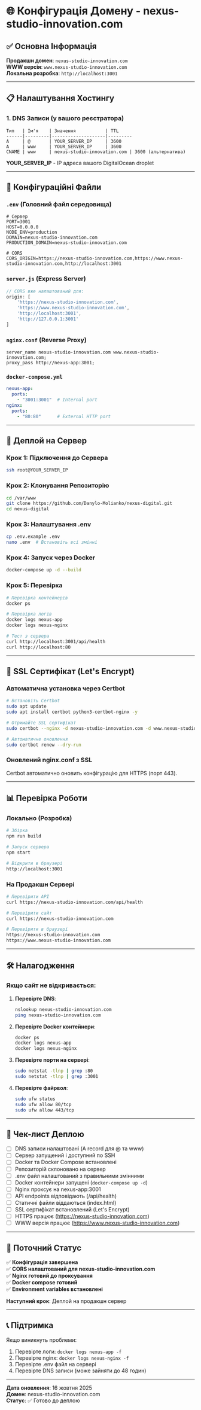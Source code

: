 # 🌐 Конфігурація Домену - nexus-studio-innovation.com

## ✅ Основна Інформація

**Продакшн домен**: `nexus-studio-innovation.com`  
**WWW версія**: `www.nexus-studio-innovation.com`  
**Локальна розробка**: `http://localhost:3001`

---

## 📋 Налаштування Хостингу

### 1. DNS Записи (у вашого реєстратора)

```
Тип   | Ім'я    | Значення           | TTL
------|---------|--------------------|---------
A     | @       | YOUR_SERVER_IP     | 3600
A     | www     | YOUR_SERVER_IP     | 3600
CNAME | www     | nexus-studio-innovation.com | 3600 (альтернатива)
```

**YOUR_SERVER_IP** - IP адреса вашого DigitalOcean droplet

---

## 🔧 Конфігураційні Файли

### `.env` (Головний файл середовища)

```env
# Сервер
PORT=3001
HOST=0.0.0.0
NODE_ENV=production
DOMAIN=nexus-studio-innovation.com
PRODUCTION_DOMAIN=nexus-studio-innovation.com

# CORS
CORS_ORIGIN=https://nexus-studio-innovation.com,https://www.nexus-studio-innovation.com,http://localhost:3001
```

### `server.js` (Express Server)

```javascript
// CORS вже налаштований для:
origin: [
    'https://nexus-studio-innovation.com',
    'https://www.nexus-studio-innovation.com',
    'http://localhost:3001', 
    'http://127.0.0.1:3001'
]
```

### `nginx.conf` (Reverse Proxy)

```nginx
server_name nexus-studio-innovation.com www.nexus-studio-innovation.com;
proxy_pass http://nexus-app:3001;
```

### `docker-compose.yml`

```yaml
nexus-app:
  ports:
    - "3001:3001"  # Internal port
nginx:
  ports:
    - "80:80"      # External HTTP port
```

---

## 🚀 Деплой на Сервер

### Крок 1: Підключення до Сервера

```bash
ssh root@YOUR_SERVER_IP
```

### Крок 2: Клонування Репозиторію

```bash
cd /var/www
git clone https://github.com/Danylo-Molianko/nexus-digital.git
cd nexus-digital
```

### Крок 3: Налаштування .env

```bash
cp .env.example .env
nano .env  # Встановіть всі змінні
```

### Крок 4: Запуск через Docker

```bash
docker-compose up -d --build
```

### Крок 5: Перевірка

```bash
# Перевірка контейнерів
docker ps

# Перевірка логів
docker logs nexus-app
docker logs nexus-nginx

# Тест з сервера
curl http://localhost:3001/api/health
curl http://localhost:80
```

---

## 🔐 SSL Сертифікат (Let's Encrypt)

### Автоматична установка через Certbot

```bash
# Встановіть Certbot
sudo apt update
sudo apt install certbot python3-certbot-nginx -y

# Отримайте SSL сертифікат
sudo certbot --nginx -d nexus-studio-innovation.com -d www.nexus-studio-innovation.com

# Автоматичне оновлення
sudo certbot renew --dry-run
```

### Оновлений nginx.conf з SSL

Certbot автоматично оновить конфігурацію для HTTPS (порт 443).

---

## 📊 Перевірка Роботи

### Локально (Розробка)

```bash
# Збірка
npm run build

# Запуск сервера
npm start

# Відкрити в браузері
http://localhost:3001
```

### На Продакшн Сервері

```bash
# Перевірити API
curl https://nexus-studio-innovation.com/api/health

# Перевірити сайт
curl https://nexus-studio-innovation.com

# Перевірити в браузері
https://nexus-studio-innovation.com
https://www.nexus-studio-innovation.com
```

---

## 🛠️ Налагодження

### Якщо сайт не відкривається:

1. **Перевірте DNS**:
   ```bash
   nslookup nexus-studio-innovation.com
   ping nexus-studio-innovation.com
   ```

2. **Перевірте Docker контейнери**:
   ```bash
   docker ps
   docker logs nexus-app
   docker logs nexus-nginx
   ```

3. **Перевірте порти на сервері**:
   ```bash
   sudo netstat -tlnp | grep :80
   sudo netstat -tlnp | grep :3001
   ```

4. **Перевірте файрвол**:
   ```bash
   sudo ufw status
   sudo ufw allow 80/tcp
   sudo ufw allow 443/tcp
   ```

---

## 📝 Чек-лист Деплою

- [ ] DNS записи налаштовані (A record для @ та www)
- [ ] Сервер запущений і доступний по SSH
- [ ] Docker та Docker Compose встановлені
- [ ] Репозиторій склоновано на сервер
- [ ] .env файл налаштований з правильними змінними
- [ ] Docker контейнери запущені (`docker-compose up -d`)
- [ ] Nginx проксує на nexus-app:3001
- [ ] API endpoints відповідають (/api/health)
- [ ] Статичні файли віддаються (index.html)
- [ ] SSL сертифікат встановлений (Let's Encrypt)
- [ ] HTTPS працює (https://nexus-studio-innovation.com)
- [ ] WWW версія працює (https://www.nexus-studio-innovation.com)

---

## 🎯 Поточний Статус

✅ **Конфігурація завершена**  
✅ **CORS налаштований для nexus-studio-innovation.com**  
✅ **Nginx готовий до проксування**  
✅ **Docker compose готовий**  
✅ **Environment variables встановлені**  

**Наступний крок**: Деплой на продакшн сервер

---

## 📞 Підтримка

Якщо виникнуть проблеми:
1. Перевірте логи: `docker logs nexus-app -f`
2. Перевірте nginx: `docker logs nexus-nginx -f`
3. Перевірте .env файл на сервері
4. Перевірте DNS записи (може зайняти до 48 годин)

---

**Дата оновлення**: 16 жовтня 2025  
**Домен**: nexus-studio-innovation.com  
**Статус**: ✅ Готово до деплою
